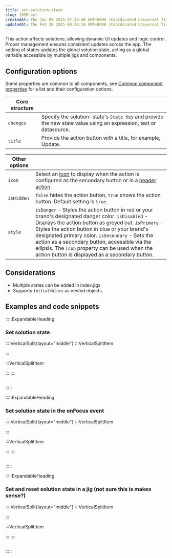 ```yaml
---
title: set-solution-state
slug: 10ZM-set
createdAt: Thu Jan 09 2025 07:35:40 GMT+0000 (Coordinated Universal Time)
updatedAt: Thu Feb 20 2025 08:26:16 GMT+0000 (Coordinated Universal Time)
---
```


This action affects solutions, allowing dynamic UI updates and logic control. Proper management ensures consistent updates across the app. The setting of states updates the global solution state, acting as a global variable accessible by multiple jigs and components.

## Configuration options

Some properties are common to all components, see [Common component properties](docId:LLnTD-rxe8FmH7WpC5cZb) for a list and their configuration options.

| **Core structure** |                                                                                                                   |
| ------------------ | ----------------------------------------------------------------------------------------------------------------- |
| `changes`          | Specify the solution-state's `State Key` and provide the new state value using an expression, text or datasource. |
| `title`            | Provide the action button with a title, for example, Update.                                                      |

| **Other options** |                                                                                                                                                                                                                                                                                                                                                                                                                                    |
| ----------------- | ---------------------------------------------------------------------------------------------------------------------------------------------------------------------------------------------------------------------------------------------------------------------------------------------------------------------------------------------------------------------------------------------------------------------------------- |
| `icon`            | Select an [icon](https://docs.jigx.com/jigx-icons) to display when the action is configured as the secondary button or in a [header action](./../Components/jig-header.md).                                                                                                                                                                                                                                                        |
| `isHidden`        | `false` hides the action button, `true` shows the action button. Default setting is `true`.                                                                                                                                                                                                                                                                                                                                        |
| `style`           | `isDanger` - Styles the action button in red or your brand's designated danger color.&#xA;`isDisabled` - Displays the action button as greyed out.&#xA;`isPrimary` - Styles the action button in blue or your brand's designated primary color.&#xA;`isSecondary` - Sets the action as a secondary button, accessible via the ellipsis. The `icon` property can be used when the action button is displayed as a secondary button. |

## Considerations

- Multiple states can be added in index.jigx.
- Supports `initialValues` as nested objects.&#x20;

## Examples and code snippets

:::::ExpandableHeading

### Set solution state

::::VerticalSplit{layout="middle"}
:::VerticalSplitItem

:::

:::VerticalSplitItem

:::
::::

```yaml

```

:::::

:::::ExpandableHeading

### Set solution state in the onFocus event

::::VerticalSplit{layout="middle"}
:::VerticalSplitItem

:::

:::VerticalSplitItem

:::
::::

```yaml

```

:::::

:::::ExpandableHeading

### Set and reset solution state in a jig (not sure this is makes sense?)

::::VerticalSplit{layout="middle"}
:::VerticalSplitItem

:::

:::VerticalSplitItem

:::
::::

```yaml

```

:::::

###
